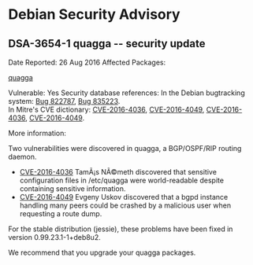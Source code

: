 
Debian Security Advisory
========================


DSA-3654-1 quagga -- security update
------------------------------------



Date Reported:
26 Aug 2016
Affected Packages:

[quagga](https://packages.debian.org/src:quagga)

Vulnerable:
Yes
Security database references:
In the Debian bugtracking system: [Bug 822787](https://bugs.debian.org/cgi-bin/bugreport.cgi?bug=822787), [Bug 835223](https://bugs.debian.org/cgi-bin/bugreport.cgi?bug=835223).  
In Mitre's CVE dictionary: [CVE-2016-4036](https://security-tracker.debian.org/tracker/CVE-2016-4036), [CVE-2016-4049](https://security-tracker.debian.org/tracker/CVE-2016-4049), [CVE-2016-4036](https://security-tracker.debian.org/tracker/CVE-2016-4036), [CVE-2016-4049](https://security-tracker.debian.org/tracker/CVE-2016-4049).  

More information:

Two vulnerabilities were discovered in quagga, a BGP/OSPF/RIP routing
daemon.


* [CVE-2016-4036](https://security-tracker.debian.org/tracker/CVE-2016-4036)
TamÃ¡s NÃ©meth discovered that sensitive configuration files in
 /etc/quagga were world-readable despite containing sensitive
 information.
* [CVE-2016-4049](https://security-tracker.debian.org/tracker/CVE-2016-4049)
Evgeny Uskov discovered that a bgpd instance handling many peers
 could be crashed by a malicious user when requesting a route dump.


For the stable distribution (jessie), these problems have been fixed in
version 0.99.23.1-1+deb8u2.


We recommend that you upgrade your quagga packages.





